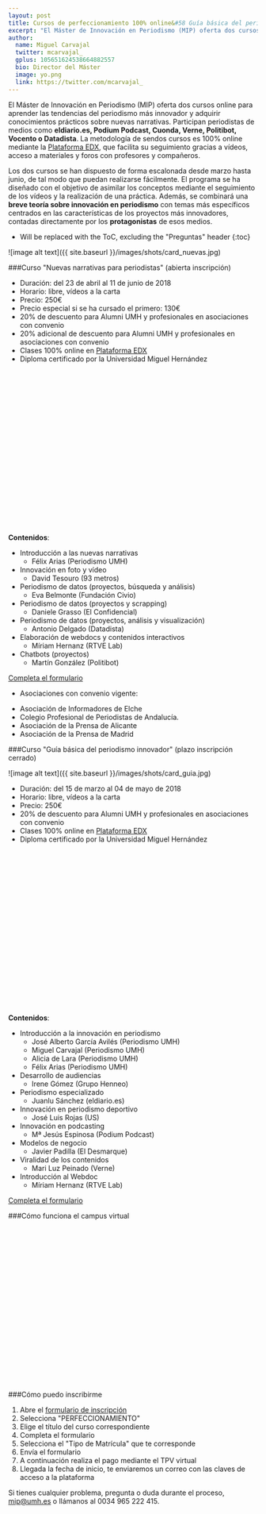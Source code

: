```yaml
---
layout: post
title: Cursos de perfeccionamiento 100% online&#58 Guía básica del periodismo innovador y nuevas narrativas para periodistas 
excerpt: "El Máster de Innovación en Periodismo (MIP) oferta dos cursos online para aprender las tendencias del periodismo más innovador y adquirir conocimientos prácticos sobre nuevas narrativa. Las materias serán impartidas por profesores del Máster y por periodistas de medios como eldiario.es, Podium Podcast, Cuonda, Verne, Politibot, Vocento o Datadista. La metodología de sendos cursos es 100% mediante la plataforma EdX de la UMH y facilita el seguimiento de los vídeos y materiales."
author:
  name: Miguel Carvajal
  twitter: mcarvajal_
  gplus: 105651624538664882557 
  bio: Director del Máster
  image: yo.png
  link: https://twitter.com/mcarvajal_
---
```

El Máster de Innovación en Periodismo (MIP) oferta dos cursos online para aprender las tendencias del periodismo más innovador y adquirir conocimientos prácticos sobre nuevas narrativas. Participan periodistas de medios como **eldiario.es, Podium Podcast, Cuonda, Verne, Politibot, Vocento o Datadista**. La metodología de sendos cursos es 100% online mediante la [Plataforma EDX](http://edx.umh.es/),  que facilita su seguimiento gracias a vídeos, acceso a materiales y foros con profesores y compañeros. 

Los dos cursos se han dispuesto de forma escalonada desde marzo hasta junio, de tal modo que puedan realizarse fácilmente. El programa se ha diseñado con el objetivo de asimilar los conceptos mediante el seguimiento de los vídeos y la realización de una práctica. Además, se combinará una **breve teoría sobre innovación en periodismo** con temas más específicos centrados en las características de los proyectos más innovadores, contadas directamente por los **protagonistas** de esos medios. 

* Will be replaced with the ToC, excluding the "Preguntas" header
{:toc}

![image alt text]({{ site.baseurl }}/images/shots/card_nuevas.jpg)

###Curso "Nuevas narrativas para periodistas" (abierta inscripción)

- Duración: del 23 de abril al 11 de junio de 2018
- Horario: libre, vídeos a la carta
- Precio: 250€
- Precio especial si se ha cursado el primero: 130€
- 20% de descuento para Alumni UMH y profesionales en asociaciones con convenio 
- 20% adicional de descuento para Alumni UMH y profesionales en asociaciones con convenio
- Clases 100% online en [Plataforma EDX](http://edx.umh.es/)
- Diploma certificado por la Universidad Miguel Hernández

<object width="560" height="315"><param name="movie" value="//www.youtube.com/v/w0rfCeBNBh8?version=3&amp;hl=es_ES"></param><param name="allowFullScreen" value="true"></param><param name="allowscriptaccess" value="always"></param><embed src="//www.youtube.com/v/w0rfCeBNBh8?version=3&amp;hl=es_ES" type="application/x-shockwave-flash" width="560" height="315" allowscriptaccess="always" allowfullscreen="true"></embed></object>


**Contenidos**: 

- Introducción a las nuevas narrativas
	- Félix Arias (Periodismo UMH)
- Innovación en foto y vídeo
	- David Tesouro (93 metros)
- Periodismo de datos (proyectos, búsqueda y análisis)
	- Eva Belmonte (Fundación Civio)
- Periodismo de datos (proyectos y scrapping)
	- Daniele Grasso (El Confidencial)
- Periodismo de datos (proyectos, análisis y visualización)
	- Antonio Delgado (Datadista)
- Elaboración de webdocs y contenidos interactivos
	- Míriam Hernanz (RTVE Lab)
- Chatbots (proyectos)
	- Martín González (Politibot)

<a href="http://universite.umh.es/fpogestion/aspx/Preinscripcion/Preinscripcion.aspx" class="btn btn-success btn-lg m-b-1"><i class="fa fa-download"></i> Completa el formulario</a>

* Asociaciones con convenio vigente:

- Asociación de Informadores de Elche
- Colegio Profesional de Periodistas de Andalucía.
- Asociación de la Prensa de Alicante
- Asociación de la Prensa de Madrid

###Curso "Guía básica del periodismo innovador" (plazo inscripción cerrado)

![image alt text]({{ site.baseurl }}/images/shots/card_guia.jpg)


- Duración: del 15 de marzo al 04 de mayo de 2018
- Horario: libre, vídeos a la carta
- Precio: 250€
- 20% de descuento para Alumni UMH y profesionales en asociaciones con convenio
- Clases 100% online en [Plataforma EDX](http://edx.umh.es/)
- Diploma certificado por la Universidad Miguel Hernández

<object width="560" height="315"><param name="movie" value="//www.youtube.com/v/C6lMBRsI9i8?version=3&amp;hl=es_ES"></param><param name="allowFullScreen" value="true"></param><param name="allowscriptaccess" value="always"></param><embed src="//www.youtube.com/v/C6lMBRsI9i8?version=3&amp;hl=es_ES" type="application/x-shockwave-flash" width="560" height="315" allowscriptaccess="always" allowfullscreen="true"></embed></object>

**Contenidos**:

* Introducción a la innovación en periodismo
	- José Alberto García Avilés (Periodismo UMH)
	- Miguel Carvajal (Periodismo UMH)
	- Alicia de Lara (Periodismo UMH)
	- Félix Arias (Periodismo UMH)
* Desarrollo de audiencias
	- Irene Gómez (Grupo Henneo)
* Periodismo especializado
	- Juanlu Sánchez (eldiario.es)
* Innovación en periodismo deportivo
	- José Luis Rojas (US)
* Innovación en podcasting
	- Mª Jesús Espinosa (Podium Podcast)
* Modelos de negocio
	- Javier Padilla (El Desmarque)
* Viralidad de los contenidos
	- Mari Luz Peinado (Verne)
* Introducción al Webdoc
	- Míriam Hernanz (RTVE Lab)

<a href="http://universite.umh.es/fpogestion/aspx/Preinscripcion/Preinscripcion.aspx" class="btn btn-success btn-lg m-b-1"><i class="fa fa-download"></i> Completa el formulario</a>

###Cómo funciona el campus virtual

<object width="560" height="315"><param name="movie" value="//www.youtube.com/v/9JZ1RkBvI4A?version=3&amp;hl=es_ES"></param><param name="allowFullScreen" value="true"></param><param name="allowscriptaccess" value="always"></param><embed src="//www.youtube.com/v/9JZ1RkBvI4A?version=3&amp;hl=es_ES" type="application/x-shockwave-flash" width="560" height="315" allowscriptaccess="always" allowfullscreen="true"></embed></object>

###Cómo puedo inscribirme

1. Abre el [formulario de inscripción](http://universite.umh.es/fpogestion/aspx/Preinscripcion/Preinscripcion.aspx)
2. Selecciona "PERFECCIONAMIENTO"
3. Elige el título del curso correspondiente
4. Completa el formulario
5. Selecciona el "Tipo de Matrícula" que te corresponde
6. Envía el formulario 
7. A continuación realiza el pago mediante el TPV virtual
8. Llegada la fecha de inicio, te enviaremos un correo con las claves de acceso a la plataforma

Si tienes cualquier problema, pregunta o duda durante el proceso, [mip@umh.es](mailto:mip@umh.es) o llámanos al 0034 965 222 415.

